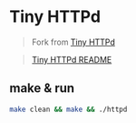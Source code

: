 # Tiny HTTPd

> Fork from [Tiny HTTPd](http://tinyhttpd.sourceforge.net/)

> [Tiny HTTPd README](README)

## make & run

```bash
make clean && make && ./httpd
```